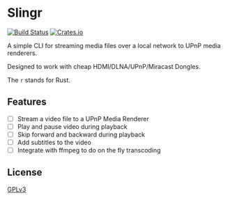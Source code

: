 # Slingr

[![Build Status](https://travis-ci.org/yuvadm/slingr.svg?branch=master)](https://travis-ci.org/yuvadm/slingr)
[![Crates.io](https://img.shields.io/crates/v/slingr.svg)](https://crates.io/crates/slingr)

A simple CLI for streaming media files over a local network to UPnP media renderers.

Designed to work with cheap HDMI/DLNA/UPnP/Miracast Dongles.

The `r` stands for Rust.

## Features

 - [ ] Stream a video file to a UPnP Media Renderer
 - [ ] Play and pause video during playback
 - [ ] Skip forward and backward during playback
 - [ ] Add subtitles to the video
 - [ ] Integrate with ffmpeg to do on the fly transcoding

## License

[GPLv3](LICENSE)
